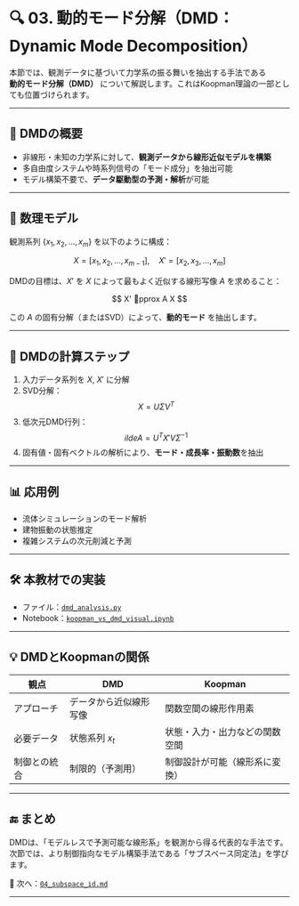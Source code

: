 # 🔍 03. 動的モード分解（DMD：Dynamic Mode Decomposition）

本節では、観測データに基づいて力学系の振る舞いを抽出する手法である  
**動的モード分解（DMD）** について解説します。これはKoopman理論の一部としても位置づけられます。

---

## 🎯 DMDの概要

- 非線形・未知の力学系に対して、**観測データから線形近似モデルを構築**
- 多自由度システムや時系列信号の「モード成分」を抽出可能
- モデル構築不要で、**データ駆動型の予測・解析**が可能

---

## 🧠 数理モデル

観測系列 $\{x_1, x_2, \dots, x_m\}$ を以下のように構成：

$$
X = [x_1, x_2, \dots, x_{m-1}], \quad X' = [x_2, x_3, \dots, x_m]
$$

DMDの目標は、$X'$ を $X$ によって最もよく近似する線形写像 $A$ を求めること：

$$
X' pprox A X
$$

この $A$ の固有分解（またはSVD）によって、**動的モード** を抽出します。

---

## 📐 DMDの計算ステップ

1. 入力データ系列を $X$, $X'$ に分解  
2. SVD分解：
   $$
   X = U \Sigma V^T
   $$
3. 低次元DMD行列：
   $$
   	ilde{A} = U^T X' V \Sigma^{-1}
   $$
4. 固有値・固有ベクトルの解析により、**モード・成長率・振動数**を抽出

---

## 📊 応用例

- 流体シミュレーションのモード解析
- 建物振動の状態推定
- 複雑システムの次元削減と予測

---

## 🛠️ 本教材での実装

- ファイル：[`dmd_analysis.py`](../simulation/dmd_analysis.py)
- Notebook：[`koopman_vs_dmd_visual.ipynb`](../notebooks/koopman_vs_dmd_visual.ipynb)

---

## 💡 DMDとKoopmanの関係

| 観点 | DMD | Koopman |
|------|-----|---------|
| アプローチ | データから近似線形写像 | 関数空間の線形作用素 |
| 必要データ | 状態系列 $x_t$ | 状態・入力・出力などの関数空間 |
| 制御との統合 | 制限的（予測用） | 制御設計が可能（線形系に変換） |

---

## 🔚 まとめ

DMDは、「モデルレスで予測可能な線形系」を観測から得る代表的な手法です。  
次節では、より制御指向なモデル構築手法である「サブスペース同定法」を学びます。

📁 次へ：[`04_subspace_id.md`](./04_subspace_id.md)

---
